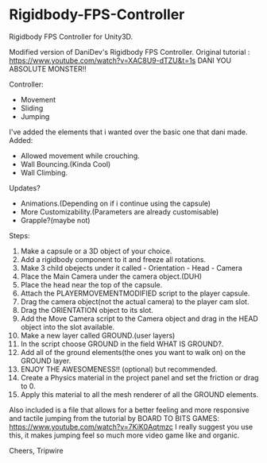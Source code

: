 # Rigidbody-FPS-Controller
Rigidbody FPS Controller for Unity3D. 

Modified version of DaniDev's Rigidbody FPS Controller.
Original tutorial : https://www.youtube.com/watch?v=XAC8U9-dTZU&t=1s
DANI YOU ABSOLUTE MONSTER!!

Controller:
 - Movement
 - Sliding
 - Jumping

I've added the elements that i wanted over the basic one that dani made.
Added:
 - Allowed movement while crouching.
 - Wall Bouncing.(Kinda Cool)
 - Wall Climbing.

Updates?
 - Animations.(Depending on if i continue using the capsule)
 - More Customizability.(Parameters are already customisable)
 - Grapple?(maybe not)
 
Steps:
1. Make a capsule or a 3D object of your choice.
2. Add a rigidbody component to it and freeze all rotations.
3. Make 3 child obejects under it called 
       - Orientation
       - Head
       - Camera
4. Place the Main Camera under the camera object.(DUH)
5. Place the head near the top of the capsule.
6. Attach the PLAYERMOVEMENTMODIFIED script to the player capsule.
7. Drag the camera object(not the actual camera) to the player cam slot.
8. Drag the ORIENTATION object to its slot.
9. Add the Move Camera script to the Camera object and drag in the HEAD object into the slot available.
10. Make a new layer called GROUND.(user layers)
11. In the script choose GROUND in the field WHAT IS GROUND?.
12. Add all of the ground elements(the ones you want to walk on) on the GROUND layer.
13. ENJOY THE AWESOMENESS!!
(optional) but recommended.
14. Create a Physics material in the project panel and set the friction or drag to 0.
15. Apply this material to all the mesh renderer of all the GROUND elements.


Also included is a file that allows for a better feeling and more responsive and tactile jumping from the tutorial by BOARD TO BITS GAMES: https://www.youtube.com/watch?v=7KiK0Aqtmzc
I really suggest you use this, it makes jumping feel so much more video game like and organic.

Cheers,
Tripwire

